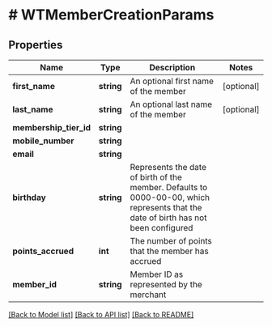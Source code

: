 # # WTMemberCreationParams

## Properties

Name | Type | Description | Notes
------------ | ------------- | ------------- | -------------
**first_name** | **string** | An optional first name of the member | [optional]
**last_name** | **string** | An optional last name of the member | [optional]
**membership_tier_id** | **string** |  |
**mobile_number** | **string** |  |
**email** | **string** |  |
**birthday** | **string** | Represents the date of birth of the member. Defaults to 0000-00-00, which represents that the date of birth has not been configured |
**points_accrued** | **int** | The number of points that the member has accrued |
**member_id** | **string** | Member ID as represented by the merchant |

[[Back to Model list]](../../README.md#models) [[Back to API list]](../../README.md#endpoints) [[Back to README]](../../README.md)
